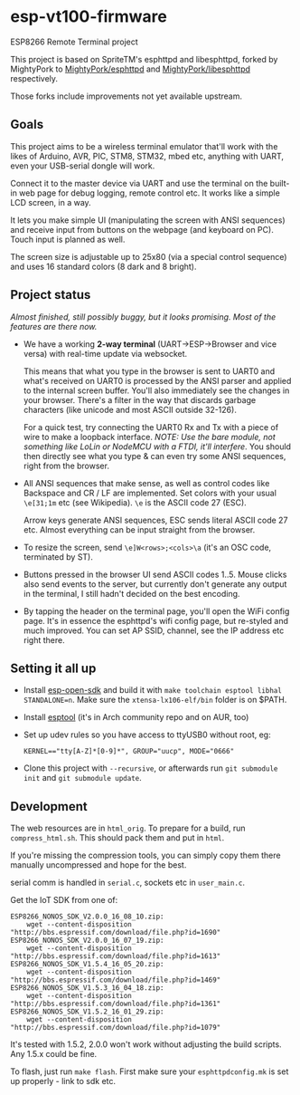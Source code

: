 # esp-vt100-firmware

ESP8266 Remote Terminal project

This project is based on SpriteTM's esphttpd and libesphttpd, forked by MightyPork to
[MightyPork/esphttpd](https://github.com/MightyPork/esphttpd) and 
[MightyPork/libesphttpd](https://github.com/MightyPork/libesphttpd) respectively.

Those forks include improvements not yet available upstream.

## Goals

This project aims to be a wireless terminal emulator that'll work with the likes of 
Arduino, AVR, PIC, STM8, STM32, mbed etc, anything with UART, even your USB-serial dongle will work.

Connect it to the master device via UART and use the terminal on the built-in web page for debug logging, 
remote control etc. It works like a simple LCD screen, in a way.

It lets you make simple UI (manipulating the screen with ANSI sequences) and receive input from buttons on
the webpage (and keyboard on PC). Touch input is planned as well.

The screen size is adjustable up to 25x80 (via a special control sequence) and uses 16 standard colors 
(8 dark and 8 bright).

## Project status

*Almost finished, still possibly buggy, but it looks promising. Most of the features are there now.*

- We have a working **2-way terminal** (UART->ESP->Browser and vice versa) with real-time update via websocket.
  
  This means that what you type in the browser is sent to UART0 and what's received on UART0 is processed by the 
  ANSI parser and applied to the internal screen buffer. You'll also immediately see the changes in your browser. 
  There's a filter in the way that discards garbage characters (like unicode and most ASCII outside 32-126).
  
  For a quick test, try connecting the UART0 Rx and Tx with a piece of wire to make a loopback interface. 
  *NOTE: Use the bare module, not something like LoLin or NodeMCU with a FTDI, it'll interfere*. 
  You should then directly see what you type & can even try some ANSI sequences, right from the browser.
  
- All ANSI sequences that make sense, as well as control codes like Backspace and CR / LF are implemented.
  Set colors with your usual `\e[31;1m` etc (see Wikipedia). `\e` is the ASCII code 27 (ESC).
  
  Arrow keys generate ANSI sequences, ESC sends literal ASCII code 27 etc. Almost everything can be input 
  straight from the browser.
  
- To resize the screen, send `\e]W<rows>;<cols>\a` (it's an OSC code, terminated by ST).

- Buttons pressed in the browser UI send ASCII codes 1..5. Mouse clicks also send events to the server, 
  but currently don't generate any output in the terminal, I still hadn't decided on the best encoding.

- By tapping the header on the terminal page, you'll open the WiFi config page. It's in essence the 
  esphttpd's wifi config page, but re-styled and much improved. You can set AP SSID, channel, see the IP
  address etc right there.

## Setting it all up

- Install [esp-open-sdk](https://github.com/pfalcon/esp-open-sdk/) and build it with 
`make toolchain esptool libhal STANDALONE=n`. Make sure the `xtensa-lx106-elf/bin` folder is on $PATH.
- Install [esptool](https://github.com/espressif/esptool) (it's in Arch community repo and on AUR, too)
- Set up udev rules so you have access to ttyUSB0 without root, eg:

  ```
  KERNEL=="tty[A-Z]*[0-9]*", GROUP="uucp", MODE="0666"
  ```
- Clone this project with `--recursive`, or afterwards run `git submodule init` and `git submodule update`.

## Development

The web resources are in `html_orig`. To prepare for a build, run `compress_html.sh`. 
This should pack them and put in `html`.

If you're missing the compression tools, you can simply copy them there manually uncompressed and hope for the best.

serial comm is handled in `serial.c`, sockets etc in `user_main.c`.

Get the IoT SDK from one of:

```
ESP8266_NONOS_SDK_V2.0.0_16_08_10.zip:
	wget --content-disposition "http://bbs.espressif.com/download/file.php?id=1690"
ESP8266_NONOS_SDK_V2.0.0_16_07_19.zip:
	wget --content-disposition "http://bbs.espressif.com/download/file.php?id=1613"
ESP8266_NONOS_SDK_V1.5.4_16_05_20.zip:
	wget --content-disposition "http://bbs.espressif.com/download/file.php?id=1469"
ESP8266_NONOS_SDK_V1.5.3_16_04_18.zip:
	wget --content-disposition "http://bbs.espressif.com/download/file.php?id=1361"
ESP8266_NONOS_SDK_V1.5.2_16_01_29.zip:
	wget --content-disposition "http://bbs.espressif.com/download/file.php?id=1079"
```

It's tested with 1.5.2, 2.0.0 won't work without adjusting the build scripts. Any 1.5.x could be fine.

To flash, just run `make flash`. First make sure your `esphttpdconfig.mk` is set up properly - link to sdk etc.
